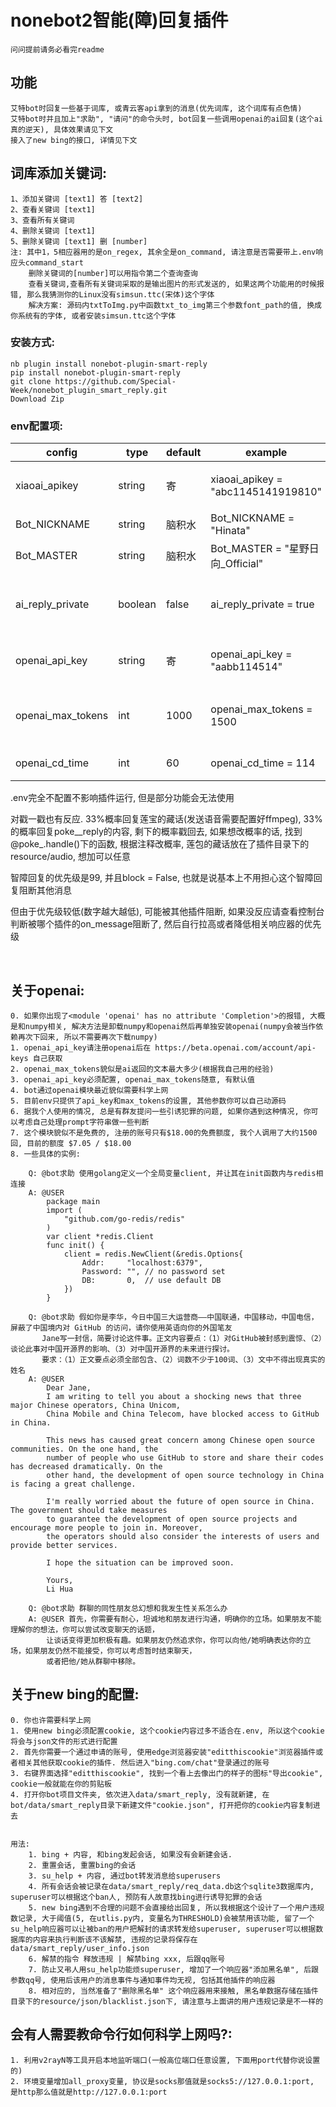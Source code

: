 # nonebot2智能(障)回复插件

    问问提前请务必看完readme


## 功能

    艾特bot时回复一些基于词库, 或青云客api拿到的消息(优先词库, 这个词库有点色情)
    艾特bot时并且加上"求助", "请问"的命令头时, bot回复一些调用openai的ai回复(这个ai真的逆天), 具体效果请见下文
    接入了new bing的接口, 详情见下文

## 词库添加关键词:
	1、添加关键词 [text1] 答 [text2]		 
	2、查看关键词 [text1]
	3、查看所有关键词
	4、删除关键词 [text1]
	5、删除关键词 [text1] 删 [number]
	注: 其中1，5相应器用的是on_regex, 其余全是on_command, 请注意是否需要带上.env响应头command_start
	    删除关键词的[number]可以用指令第二个查询查询
	    查看关键词,查看所有关键词采取的是输出图片的形式发送的, 如果这两个功能用的时候报错, 那么我猜测你的Linux没有simsun.ttc(宋体)这个字体
	    解决方案: 源码内txtToImg.py中函数txt_to_img第三个参数font_path的值, 换成你系统有的字体, 或者安装simsun.ttc这个字体

### 安装方式:

    nb plugin install nonebot-plugin-smart-reply
    pip install nonebot-plugin-smart-reply
    git clone https://github.com/Special-Week/nonebot_plugin_smart_reply.git
    Download Zip

### env配置项:

|config          |type            |default    |example                                  |usage                                   |
|----------------|----------------|-----------|-----------------------------------------|----------------------------------------|
| xiaoai_apikey  | string         |寄         |xiaoai_apikey = "abc1145141919810"       |    小爱同学的apiKey, 详细请看下文        |
| Bot_NICKNAME   | string         |脑积水     |Bot_NICKNAME = "Hinata"                  |      你Bot的称呼                         |
| Bot_MASTER     | string         |脑积水     |Bot_MASTER = "星野日向_Official"          |      你Bot主人的称呼                     |
| ai_reply_private  | boolean |false     |ai_reply_private = true          |    私聊时是否启用AI聊天（不影响功能性指令）            |
| openai_api_key    | string  |寄        |openai_api_key = "aabb114514"    |    openai的api_key, 详细请看下文         |
| openai_max_tokens | int     |1000      |openai_max_tokens = 1500         |    openai的max_tokens, 详细请看下文     |
| openai_cd_time    | int     |60        |openai_cd_time = 114             |    openai调用的cd                       |

.env完全不配置不影响插件运行, 但是部分功能会无法使用



对戳一戳也有反应. 33%概率回复莲宝的藏话(发送语音需要配置好ffmpeg), 33%的概率回复poke__reply的内容, 剩下的概率戳回去, 如果想改概率的话, 找到@poke_.handle()下的函数, 根据注释改概率, 莲包的藏话放在了插件目录下的resource/audio, 想加可以任意

智障回复的优先级是99, 并且block = False, 也就是说基本上不用担心这个智障回复阻断其他消息

但由于优先级较低(数字越大越低), 可能被其他插件阻断, 如果没反应请查看控制台判断被哪个插件的on_message阻断了, 然后自行拉高或者降低相关响应器的优先级


​       
## 关于openai:

    0. 如果你出现了<module 'openai' has no attribute 'Completion'>的报错, 大概是和numpy相关, 解决方法是卸载numpy和openai然后再单独安装openai(numpy会被当作依赖再次下回来, 所以不需要再次下载numpy)
    1. openai_api_key请注册openai后在 https://beta.openai.com/account/api-keys 自己获取
    2. openai_max_tokens貌似是ai返回的文本最大多少(根据我自己用的经验)
    3. openai_api_key必须配置, openai_max_tokens随意, 有默认值
    4. bot通过openai模块最近貌似需要科学上网
    5. 目前env只提供了api_key和max_tokens的设置, 其他参数你可以自己动源码
    6. 据我个人使用的情况, 总是有群友提问一些引诱犯罪的问题, 如果你遇到这种情况, 你可以考虑自己处理prompt字符串做一些判断
    7. 这个模块貌似不是免费的, 注册的账号只有$18.00的免费额度, 我个人调用了大约1500回, 目前的额度 $7.05 / $18.00
    8. 一些具体的实例:
    
        Q: @bot求助 使用golang定义一个全局变量client, 并让其在init函数内与redis相连接
        A: @USER  
            package main
            import (
                "github.com/go-redis/redis"
            )
            var client *redis.Client
            func init() {
                client = redis.NewClient(&redis.Options{
                    Addr:     "localhost:6379",
                    Password: "", // no password set
                    DB:       0,  // use default DB
                })
            }
    
        Q: @bot求助 假如你是李华，今日中国三大运营商——中国联通，中国移动，中国电信，屏蔽了中国境内对 GitHub 的访问，请你使用英语向你的外国笔友
           Jane写一封信，简要讨论这件事。正文内容要点：（1）对GitHub被封感到震惊、（2）谈论此事对中国开源界的影响、（3）对中国开源界的未来进行探讨。
           要求：（1）正文要点必须全部包含、（2）词数不少于100词、（3）文中不得出现真实的姓名
        A: @USER 
            Dear Jane,
            I am writing to tell you about a shocking news that three major Chinese operators, China Unicom, 
            China Mobile and China Telecom, have blocked access to GitHub in China.
    
            This news has caused great concern among Chinese open source communities. On the one hand, the 
            number of people who use GitHub to store and share their codes has decreased dramatically. On the
            other hand, the development of open source technology in China is facing a great challenge.
    
            I'm really worried about the future of open source in China. The government should take measures
            to guarantee the development of open source projects and encourage more people to join in. Moreover,
            the operators should also consider the interests of users and provide better services.
    
            I hope the situation can be improved soon.
    
            Yours,
            Li Hua
    
    	Q: @bot求助 群聊的同性朋友总幻想和我发生性关系怎么办
        A: @USER 首先，你需要有耐心，坦诚地和朋友进行沟通，明确你的立场。如果朋友不能理解你的想法，你可以尝试改变聊天的话题，
            让谈话变得更加积极有趣。如果朋友仍然追求你，你可以向他/她明确表达你的立场，如果朋友仍然不能接受，你可以考虑暂时结束聊天，
            或者把他/她从群聊中移除。





## 关于new bing的配置:

    0. 你也许需要科学上网
    1. 使用new bing必须配置cookie, 这个cookie内容过多不适合在.env, 所以这个cookie将会与json文件的形式进行配置
    2. 首先你需要一个通过申请的账号, 使用edge浏览器安装"editthiscookie"浏览器插件或者相关其他获取cookie的插件. 然后进入"bing.com/chat"登录通过的账号
    3. 右键界面选择"editthiscookie", 找到一个看上去像出门的样子的图标"导出cookie", cookie一般就能在你的剪贴板
    4. 打开你bot项目文件夹, 依次进入data/smart_reply, 没有就新建, 在bot/data/smart_reply目录下新建文件"cookie.json", 打开把你的cookie内容复制进去


    用法:
        1. bing + 内容, 和bing发起会话, 如果没有会新建会话.
        2. 重置会话, 重置bing的会话
        3. su_help + 内容, 通过bot转发消息给superusers
        4. 所有会话会被记录在data/smart_reply/req_data.db这个sqlite3数据库内, superuser可以根据这个ban人, 预防有人故意找bing进行诱导犯罪的会话
        5. new bing遇到不合理的问题不会直接给出回复, 所以我根据这个设计了一个用户违规数记录, 大于阈值(5, 在utlis.py内, 变量名为THRESHOLD)会被禁用该功能, 留了一个su_help响应器可以让被ban的用户把解封的请求转发给superuser, superuser可以根据数据库的内容来执行判断该不该解禁, 违规的记录将保存在data/smart_reply/user_info.json
        6. 解禁的指令 释放违规 | 解禁bing xxx, 后跟qq账号
        7. 防止又弔人用su_help功能烦superuser, 增加了一个响应器"添加黑名单", 后跟参数qq号, 使用后该用户的消息事件与通知事件均无视, 包括其他插件的响应器
        8. 相对应的, 当然准备了"删除黑名单" 这个响应器用来接触, 黑名单数据存储在插件目录下的resource/json/blacklist.json下, 请注意与上面讲的用户违规记录是不一样的
        


## 会有人需要教命令行如何科学上网吗?:

    1. 利用v2rayN等工具开启本地监听端口(一般高位端口任意设置, 下面用port代替你说设置的)
    2. 环境变量增加all_proxy变量, 协议是socks那值就是socks5://127.0.0.1:port, 是http那么值就是http://127.0.0.1:port